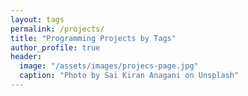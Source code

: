 ```yaml
---
layout: tags
permalink: /projects/
title: "Programming Projects by Tags"
author_profile: true
header:
  image: "/assets/images/projecs-page.jpg"
  caption: "Photo by Sai Kiran Anagani on Unsplash"
---
```

